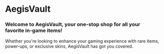 # AegisVault

### Welcome to AegisVault, your one-stop shop for all your favorite in-game items! 

Whether you're looking to enhance your gaming experience with rare items, power-ups, or exclusive skins, AegisVault has got you covered.
